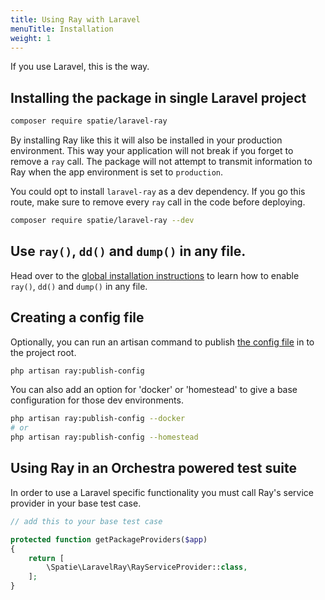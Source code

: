 ```yaml
---
title: Using Ray with Laravel
menuTitle: Installation
weight: 1
---
```


If you use Laravel, this is the way.

## Installing the package in single Laravel project

```bash
composer require spatie/laravel-ray
```

By installing Ray like this it will also be installed in your production environment. This way your application will not break if you forget to remove a `ray` call.  The package will not attempt to transmit information to Ray when the app environment is set to `production`.

You could opt to install `laravel-ray` as a dev dependency. If you go this route, make sure to remove every `ray` call in the code before deploying.

```bash
composer require spatie/laravel-ray --dev
```

## Use `ray()`, `dd()` and `dump()` in any file.

Head over to the [global installation instructions](/docs/php/vanilla-php/installation#global-installation) to learn how to enable `ray()`, `dd()` and `dump()` in any file.

## Creating a config file

Optionally, you can run an artisan command to publish [the config file](/docs/php/laravel/configuration) in to the project root.

```bash
php artisan ray:publish-config
```

You can also add an option for 'docker' or 'homestead' to give a base configuration for those dev environments.

```bash
php artisan ray:publish-config --docker
# or
php artisan ray:publish-config --homestead
```

## Using Ray in an Orchestra powered test suite

In order to use a Laravel specific functionality you must call Ray's service provider in your base test case.

```php
// add this to your base test case

protected function getPackageProviders($app)
{
    return [
        \Spatie\LaravelRay\RayServiceProvider::class,
    ];
}
```
